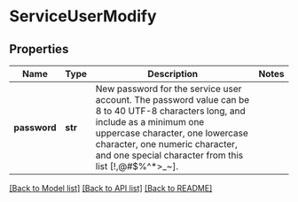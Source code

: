 # ServiceUserModify

## Properties
Name | Type | Description | Notes
------------ | ------------- | ------------- | -------------
**password** | **str** | New password for the service user account. The password value can be 8 to 40 UTF-8 characters long, and include as a minimum one uppercase character, one lowercase character, one numeric character, and one special character from this list  [!,@#$%^*&gt;_~]. | 

[[Back to Model list]](../README.md#documentation-for-models) [[Back to API list]](../README.md#documentation-for-api-endpoints) [[Back to README]](../README.md)


